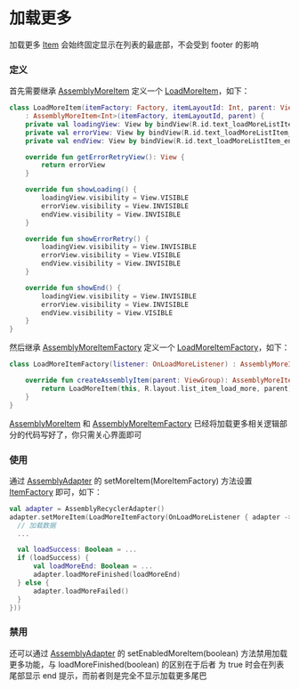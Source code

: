 # 加载更多

加载更多 [Item] 会始终固定显示在列表的最底部，不会受到 footer 的影响

### 定义

首先需要继承 [AssemblyMoreItem] 定义一个 [LoadMoreItem]，如下：

```kotlin
class LoadMoreItem(itemFactory: Factory, itemLayoutId: Int, parent: ViewGroup)
    : AssemblyMoreItem<Int>(itemFactory, itemLayoutId, parent) {
    private val loadingView: View by bindView(R.id.text_loadMoreListItem_loading)
    private val errorView: View by bindView(R.id.text_loadMoreListItem_error)
    private val endView: View by bindView(R.id.text_loadMoreListItem_end)

    override fun getErrorRetryView(): View {
        return errorView
    }

    override fun showLoading() {
        loadingView.visibility = View.VISIBLE
        errorView.visibility = View.INVISIBLE
        endView.visibility = View.INVISIBLE
    }

    override fun showErrorRetry() {
        loadingView.visibility = View.INVISIBLE
        errorView.visibility = View.VISIBLE
        endView.visibility = View.INVISIBLE
    }

    override fun showEnd() {
        loadingView.visibility = View.INVISIBLE
        errorView.visibility = View.INVISIBLE
        endView.visibility = View.VISIBLE
    }
}
```

然后继承 [AssemblyMoreItemFactory] 定义一个 [LoadMoreItemFactory]，如下：

```kotlin
class LoadMoreItemFactory(listener: OnLoadMoreListener) : AssemblyMoreItemFactory<Int>(listener) {

    override fun createAssemblyItem(parent: ViewGroup): AssemblyMoreItem<Int> {
        return LoadMoreItem(this, R.layout.list_item_load_more, parent)
    }
}
```

[AssemblyMoreItem] 和 [AssemblyMoreItemFactory] 已经将加载更多相关逻辑部分的代码写好了，你只需关心界面即可

### 使用

通过 [AssemblyAdapter] 的 setMoreItem(MoreItemFactory) 方法设置 [ItemFactory] 即可，如下：

```kotlin
val adapter = AssemblyRecyclerAdapter()
adapter.setMoreItem(LoadMoreItemFactory(OnLoadMoreListener { adapter ->
  // 加载数据
  ...

  val loadSuccess: Boolean = ...
  if (loadSuccess) {
      val loadMoreEnd: Boolean = ...
      adapter.loadMoreFinished(loadMoreEnd)
  } else {
      adapter.loadMoreFailed()
  }
}))
```

### 禁用

还可以通过 [AssemblyAdapter] 的 setEnabledMoreItem(boolean) 方法禁用加载更多功能，与 loadMoreFinished(boolean) 的区别在于后者 为 true 时会在列表尾部显示 end 提示，而前者则是完全不显示加载更多尾巴


[AssemblyAdapter]: https://github.com/panpf/assembly-adapter/blob/master/assembly-adapter/src/main/java/me/panpf/adapter/AssemblyAdapter.java

[ItemFactory]: https://github.com/panpf/assembly-adapter/blob/master/assembly-adapter/src/main/java/me/panpf/adapter/ItemFactory.java
[Item]: https://github.com/panpf/assembly-adapter/blob/master/assembly-adapter/src/main/java/me/panpf/adapter/Item.java

[AssemblyMoreItemFactory]: https://github.com/panpf/assembly-adapter/blob/master/assembly-adapter/src/main/java/me/panpf/adapter/more/AssemblyMoreItemFactory.java
[AssemblyMoreItem]: https://github.com/panpf/assembly-adapter/blob/master/assembly-adapter/src/main/java/me/panpf/adapter/more/AssemblyMoreItem.java

[LoadMoreItemFactory]: https://github.com/panpf/assembly-adapter/blob/develop/sample/src/main/java/me/panpf/adapter/sample/itemfactory/LoadMoreItemFactory.kt
[LoadMoreItem]: https://github.com/panpf/assembly-adapter/blob/develop/sample/src/main/java/me/panpf/adapter/sample/itemfactory/LoadMoreItem.kt
